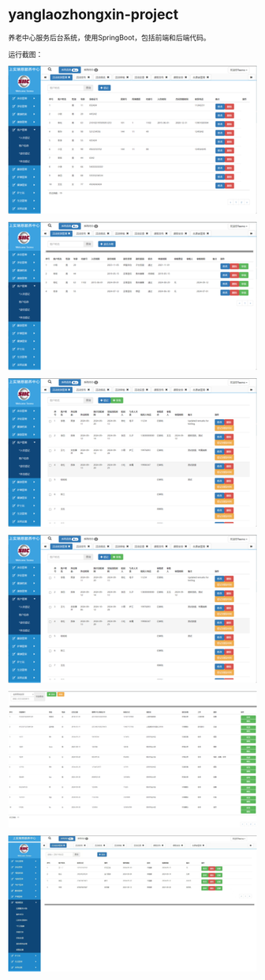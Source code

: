 # yanglaozhongxin-project
养老中心服务后台系统，使用SpringBoot，包括前端和后端代码。

运行截图：

![](https://github.com/renmeiyi/yanglaozhongxin-project/blob/master/img/image-20240914114108765.png?raw=true)

![image-20240914114120515](https://github.com/renmeiyi/yanglaozhongxin-project/blob/master/img/image-20240914114120515.png?raw=true)

![image-20240914114131471](https://github.com/renmeiyi/yanglaozhongxin-project/blob/master/img/image-20240914114131471.png?raw=true)

![image-20240914114138618](https://github.com/renmeiyi/yanglaozhongxin-project/blob/master/img/image-20240914114131471.png?raw=true)

![image-20240914114147087](https://github.com/renmeiyi/yanglaozhongxin-project/blob/master/img/image-20240914114147087.png?raw=true)

![image-20240914114231956](https://github.com/renmeiyi/yanglaozhongxin-project/blob/master/img/image-20240914114231956.png?raw=true)
